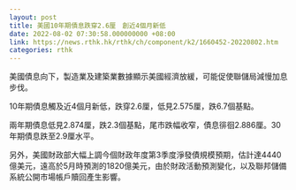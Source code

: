 ```yaml
---
layout: post
title: 美國10年期債息跌穿2.6厘　創近4個月新低
date: 2022-08-02 07:30:58.000000000 +08:00
link: https://news.rthk.hk/rthk/ch/component/k2/1660452-20220802.htm
categories: rthk
---
```


美國債息向下，製造業及建築業數據顯示美國經濟放緩，可能促使聯儲局減慢加息步伐。

10年期債息觸及近4個月新低，跌穿2.6厘，低見2.575厘，跌6.7個基點。

兩年期債息低見2.874厘，跌2.3個基點，尾市跌幅收窄，債息徘徊2.886厘。30年期債息跌至2.9厘水平。

另外，美國財政部大幅上調今個財政年度第3季度淨發債規模預期，估計達4440億美元，遠高於5月時預測的1820億美元，由於財政活動預測變化，以及聯邦儲備系統公開市場帳戶贖回產生影響。
